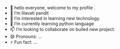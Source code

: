 - 👋 hello everyone, welcome to my profile .
- 👀 I’m lilavati pandit
- 🌱 I’m interested in learning new technology.
- 💞️ I’m currently learning python language 
- 📫 I’m looking to collaborate on  builed new project.
- 😄 Pronouns: ...
- ⚡ Fun fact: ...

<!---
lilavatipandit/lilavatipandit is a ✨ special ✨ repository because its `README.md` (this file) appears on your GitHub profile.
You can click the Preview link to take a look at your changes.
--->
